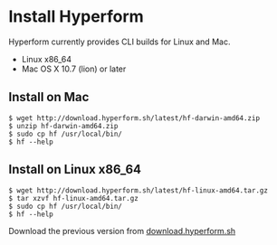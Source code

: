 # Install Hyperform

Hyperform currently provides CLI builds for Linux and Mac.

- Linux x86_64
- Mac OS X 10.7 (lion) or later


## Install on Mac

    $ wget http://download.hyperform.sh/latest/hf-darwin-amd64.zip
    $ unzip hf-darwin-amd64.zip
    $ sudo cp hf /usr/local/bin/
    $ hf --help


## Install on Linux x86_64

    $ wget http://download.hyperform.sh/latest/hf-linux-amd64.tar.gz
    $ tar xzvf hf-linux-amd64.tar.gz
    $ sudo cp hf /usr/local/bin/
    $ hf --help


Download the previous version from [download.hyperform.sh](http://download.hyperform.sh)
